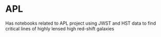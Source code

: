 # APL
Has notebooks related to APL project
using JWST and HST data to find critical lines of highly lensed high red-shift galaxies
